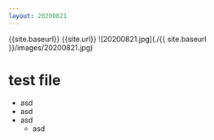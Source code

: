 ```yaml
---
layout: 20200821
---
```


{{site.baseurl}}
{{site.url}}
![20200821.jpg](./{{ site.baseurl }}/images/20200821.jpg)
# test file
- asd
- asd
- asd
  - asd


